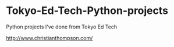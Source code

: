 # Tokyo-Ed-Tech-Python-projects
Python projects I've done from Tokyo Ed Tech

http://www.christianthompson.com/
